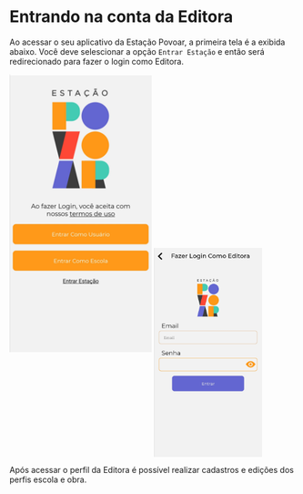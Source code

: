 
# Entrando na conta da Editora

Ao acessar o seu aplicativo da Estação Povoar, a primeira tela é a exibida abaixo. Você deve selescionar a opção ``Entrar Estação`` e então será redirecionado para fazer o login como Editora.

[<img src="./imagens/editora1.jpg" width="250"/>](./imagens/editora1.jpg) [<img src="./imagens/editora2.jpg" align="middle" width="190" />](./imagens/editora2.jpg)




Após acessar o perfil da Editora é possível realizar cadastros e edições dos perfis escola e obra.


